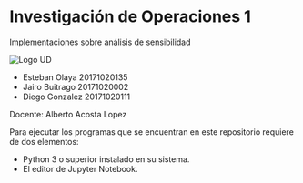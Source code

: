 # Investigación de Operaciones 1
Implementaciones sobre análisis de sensibilidad

![Logo UD](https://commons.wikimedia.org/wiki/File:Escudo_UD.svg)

* Esteban Olaya 20171020135
* Jairo Buitrago 20171020002
* Diego Gonzalez 20171020111

Docente: Alberto Acosta Lopez

Para ejecutar los programas que se encuentran en este repositorio requiere de dos elementos: 

* Python 3 o superior instalado en su sistema. 
* El editor de Jupyter Notebook.
